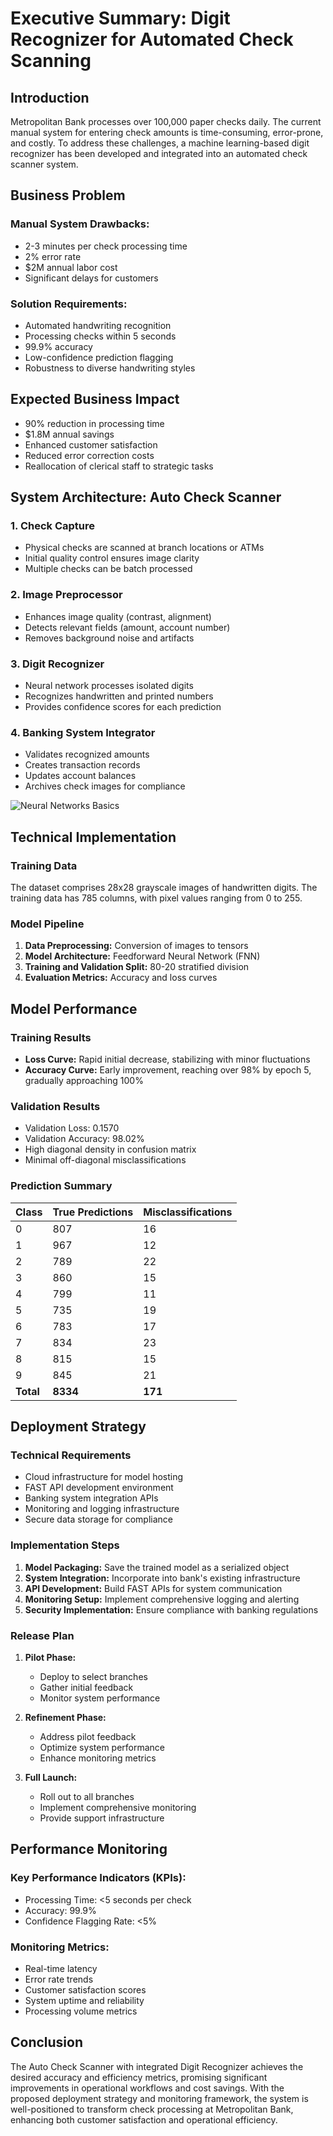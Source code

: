 # Executive Summary: Digit Recognizer for Automated Check Scanning

## Introduction

Metropolitan Bank processes over 100,000 paper checks daily. The current manual system for entering check amounts is time-consuming, error-prone, and costly. To address these challenges, a machine learning-based digit recognizer has been developed and integrated into an automated check scanner system.

## Business Problem

### Manual System Drawbacks:
* 2-3 minutes per check processing time
* 2% error rate
* $2M annual labor cost
* Significant delays for customers

### Solution Requirements:
* Automated handwriting recognition
* Processing checks within 5 seconds
* 99.9% accuracy
* Low-confidence prediction flagging
* Robustness to diverse handwriting styles

## Expected Business Impact

* 90% reduction in processing time
* $1.8M annual savings
* Enhanced customer satisfaction
* Reduced error correction costs
* Reallocation of clerical staff to strategic tasks

## System Architecture: Auto Check Scanner

### 1. Check Capture 
* Physical checks are scanned at branch locations or ATMs
* Initial quality control ensures image clarity
* Multiple checks can be batch processed

### 2. Image Preprocessor
* Enhances image quality (contrast, alignment)
* Detects relevant fields (amount, account number)
* Removes background noise and artifacts

### 3. Digit Recognizer
* Neural network processes isolated digits
* Recognizes handwritten and printed numbers
* Provides confidence scores for each prediction

### 4. Banking System Integrator
* Validates recognized amounts
* Creates transaction records
* Updates account balances
* Archives check images for compliance

![Neural Networks Basics](https://github.com/user-attachments/assets/b49dae22-a9cb-43f5-8444-5c897db818c7)

## Technical Implementation

### Training Data
The dataset comprises 28x28 grayscale images of handwritten digits. The training data has 785 columns, with pixel values ranging from 0 to 255.

### Model Pipeline
1. **Data Preprocessing:** Conversion of images to tensors
2. **Model Architecture:** Feedforward Neural Network (FNN)
3. **Training and Validation Split:** 80-20 stratified division
4. **Evaluation Metrics:** Accuracy and loss curves

## Model Performance

### Training Results
* **Loss Curve:** Rapid initial decrease, stabilizing with minor fluctuations
* **Accuracy Curve:** Early improvement, reaching over 98% by epoch 5, gradually approaching 100%

### Validation Results
* Validation Loss: 0.1570
* Validation Accuracy: 98.02%
* High diagonal density in confusion matrix
* Minimal off-diagonal misclassifications

### Prediction Summary

| Class | True Predictions | Misclassifications |
|-------|-----------------|-------------------|
| 0 | 807 | 16 |
| 1 | 967 | 12 |
| 2 | 789 | 22 |
| 3 | 860 | 15 |
| 4 | 799 | 11 |
| 5 | 735 | 19 |
| 6 | 783 | 17 |
| 7 | 834 | 23 |
| 8 | 815 | 15 |
| 9 | 845 | 21 |
| **Total** | **8334** | **171** |

## Deployment Strategy

### Technical Requirements
* Cloud infrastructure for model hosting
* FAST API development environment
* Banking system integration APIs
* Monitoring and logging infrastructure
* Secure data storage for compliance

### Implementation Steps
1. **Model Packaging:** Save the trained model as a serialized object
2. **System Integration:** Incorporate into bank's existing infrastructure
3. **API Development:** Build FAST APIs for system communication
4. **Monitoring Setup:** Implement comprehensive logging and alerting
5. **Security Implementation:** Ensure compliance with banking regulations

### Release Plan
1. **Pilot Phase:**
   * Deploy to select branches
   * Gather initial feedback
   * Monitor system performance

2. **Refinement Phase:**
   * Address pilot feedback
   * Optimize system performance
   * Enhance monitoring metrics

3. **Full Launch:**
   * Roll out to all branches
   * Implement comprehensive monitoring
   * Provide support infrastructure

## Performance Monitoring

### Key Performance Indicators (KPIs):
* Processing Time: <5 seconds per check
* Accuracy: 99.9%
* Confidence Flagging Rate: <5%

### Monitoring Metrics:
* Real-time latency
* Error rate trends
* Customer satisfaction scores
* System uptime and reliability
* Processing volume metrics

## Conclusion
The Auto Check Scanner with integrated Digit Recognizer achieves the desired accuracy and efficiency metrics, promising significant improvements in operational workflows and cost savings. With the proposed deployment strategy and monitoring framework, the system is well-positioned to transform check processing at Metropolitan Bank, enhancing both customer satisfaction and operational efficiency.
